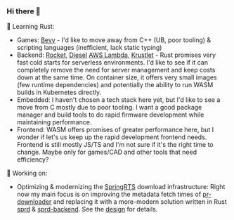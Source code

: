 ### Hi there 👋

🌱 Learning Rust:
- Games: [Bevy](https://github.com/bevyengine/bevy) - I'd like to move away from C++ (UB, poor tooling) & scripting languages (inefficient, lack static typing)
- Backend: [Rocket](https://rocket.rs/), [Diesel](https://github.com/diesel-rs/diesel) [AWS Lambda](https://github.com/awslabs/aws-lambda-rust-runtime), [Krustlet](https://github.com/krustlet/krustlet) - Rust promises very fast cold starts for serverless environments. I'd like to see if it can completely remove the need for server management and keep costs down at the same time. On container size, it offers very small images (few runtime dependencies) and potentially the ability to run WASM builds in Kubernetes directly.
- Embedded: I haven't chosen a tech stack here yet, but I'd like to see a move from C mostly due to poor tooling. I want a good package manager and build tools to do rapid firmware development while maintaining performance.
- Frontend: WASM offers promises of greater performance here, but I wonder if let's us keep up the rapid development frontend needs. Frontend is still mostly JS/TS and I'm not sure if it's the right time to change. Maybe only for games/CAD and other tools that need efficiency?

🔭 Working on:
- Optimizing & modernizing the [SpringRTS](https://springrts.com/) download infrastructure: Right now my main focus is on improving the metadata fetch times of [pr-downloader](https://github.com/spring/pr-downloader) and replacing it with a more-modern solution written in Rust [sprd](https://github.com/gajop/sprd) & [sprd-backend](https://github.com/gajop/sprd-backend). See the [design](https://github.com/gajop/sprd-backend#sprd-backend) for details.

<!--
**gajop/gajop** is a ✨ _special_ ✨ repository because its `README.md` (this file) appears on your GitHub profile.

Here are some ideas to get you started:

- 🔭 I’m currently working on ...
- 🌱 I’m currently learning ...
- 👯 I’m looking to collaborate on ...
- 🤔 I’m looking for help with ...
- 💬 Ask me about ...
- 📫 How to reach me: ...
- 😄 Pronouns: ...
- ⚡ Fun fact: ...
-->
